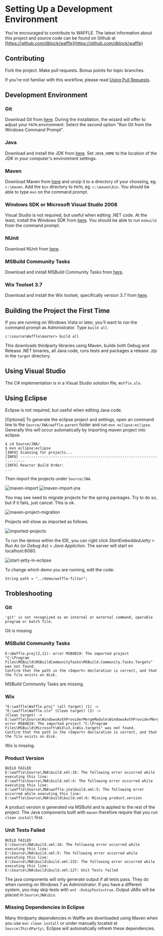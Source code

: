 Setting Up a Development Environment
====================================

You're encouraged to contribute to WAFFLE. The latest information about this project and source code can be found on Github at [https://github.com/dblock/waffle](https://github.com/dblock/waffle)

Contributing
------------

Fork the project. Make pull requests. Bonus points for topic branches.

If you're not familiar with this workflow, please read [Using Pull Requests](https://help.github.com/articles/using-pull-requests). 

Development Environment
-----------------------

### Git

Download Git from [here](http://git-scm.com/downloads). During the installation, the wizard will offer to adjust your `PATH` environment. Select the second option "Run Git from the Windows Command Prompt".

### Java

Download and install the JDK from [here](http://www.oracle.com/technetwork/java/javase/downloads/index.html). Set `JAVA_HOME` to the location of the JDK in your computer's environment settings.

### Maven

Download Maven from [here](http://maven.apache.org/download.cgi) and unzip it to a directory of your choosing, eg. `c:\maven`. Add the `bin` directory to `PATH`, eg. `c:\maven\bin`. You should be able to type `mvn` on the command prompt.

### Windows SDK or Microsoft Visual Studio 2008

Visual Studio is not required, but useful when editing .NET code. At the least, install the Windows SDK from [here](http://www.microsoft.com/en-us/download/details.aspx?id=8279). You should be able to run `msbuild` from the command prompt.

### NUnit

Download NUnit from [here](http://nunit.org).

### MSBuild Community Tasks

Download and install MSBuild Community Tasks from [here](https://github.com/loresoft/msbuildtasks/releases).

### Wix Toolset 3.7

Download and install the Wix toolset, specifically version 3.7 from [here](https://wix.codeplex.com/releases/view/99514).


Building the Project the First Time
-----------------------------------

If you are running on Windows Vista or later, you'll want to run the command prompt as Administrator. Type `build all`.

```
c:\source\Waffle\master> build all
```

This downloads thirdparty libraries using Maven, builds both Debug and Release .NET binaries, all Java code, runs tests and packages a release .zip in the `target` directory.

Using Visual Studio
-------------------

The C# implementation is in a Visual Studio solution file, `Waffle.sln`. 

Using Eclipse
-------------

Eclipse is not required, but useful when editing Java code.  

[Optional] To generate the eclipse project and settings, open an command line to the `Source/JNA/waffle-parent` folder and run `mvn eclipse:eclipse`.  Generally this will occur 
automatically by importing maven project into eclipse.

```
$ cd Source/JNA/
$ mvn eclipse:eclipse
[INFO] Scanning for projects...
[INFO] ------------------------------------------------------------------------
[INFO] Reactor Build Order:
...
```

Then import the projects under `Source/JNA`. 

![maven-import](imgs/maven-import.png)
![maven-import-jna](imgs/maven-import-jna.png)

You may see need to migrate projects for the spring packages.  Try to do so, but if it fails, just cancel.  This is ok.

![maven-project-migration](imgs/maven-project-migration.png)

Projects will show as imported as follows.

![imported-projects](imgs/imported-projects.png)


To run the demos within the IDE, you can right click *StartEmbeddedJetty* > *Run As* (or *Debug As*) > *Java Appliction*. The server will start on localhost:8080.

![start-jetty-in-eclipse](imgs/eclipse-start-jetty.png)

To change which demo you are running, edit the code:

```
String path = "../demo/waffle-filter";
```

Trobleshooting
--------------

### Git

```
'git' is not recognized as an internal or external command, operable program or batch file.
```

Git is missing.

### MSBuild Community Tasks

```
E:\Waffle.proj(2,11): error MSB4019: The imported project
"C:\Program Files\MSBuild\MSBuildCommunityTasks\MSBuild.Community.Tasks.Targets" was not found.
Confirm that the path in the <Import> declaration is correct, and that the file exists on disk.
```

MSBuild Community Tasks are missing.

### Wix

```
"E:\waffle\Waffle.proj" (all target) (1) ->
"E:\waffle\Waffle.sln" (Clean target) (2) ->
(Clean target) ->  E:\waffle\Source\WindowsAuthProviderMergeModule\WindowsAuthProviderMergeModule.wixproj(107,11):
error MSB4019: The imported project "C:\Program Files\MSBuild\Microsoft\WiX\v3.x\Wix.targets" was not found.
Confirm that the path in the <Import> declaration is correct, and that the file exists on disk.
```

Wix is missing.

### Product Version

```
BUILD FAILED
E:\waffle\Source\JNA\build.xml:16: The following error occurred while executing this line:
E:\waffle\Source\JNA\build.xml:4: The following error occurred while executing this line:
E:\waffle\Source\JNA\waffle-jna\build.xml:5: The following error occurred while executing this line:
E:\waffle\Source\JNA\build\build.xml:6: Missing product.version
```

A product version is generated via MSBuild and is applied to the rest of the project. The Java components built with `maven` therefore require that you run `clean install` first.

### Unit Tests Failed

```
BUILD FAILED
E:\Source\JNA\build.xml:16: The following error occurred while executing this line:
E:\Source\JNA\build.xml:5: The following error occurred while executing this line:
E:\Source\JNA\build\build.xml:232: The following error occurred while executing this line:
E:\Source\JNA\build\build.xml:127: Unit Tests failed
```

The java components will only generate output if all tests pass. They do when running on Windows 7 as Administrator. If you have a different system, you may skip tests with `ant -DskipTests=true`. Output JARs will be placed in `Source\JNA\bin`.

### Missing Dependencies in Eclipse 

Many thirdparty dependencies in Waffle are downloaded using Maven when you use `mvn clean install` or under manually located at `Source\ThirdParty\`. Eclipse will automatically refresh these dependencies.